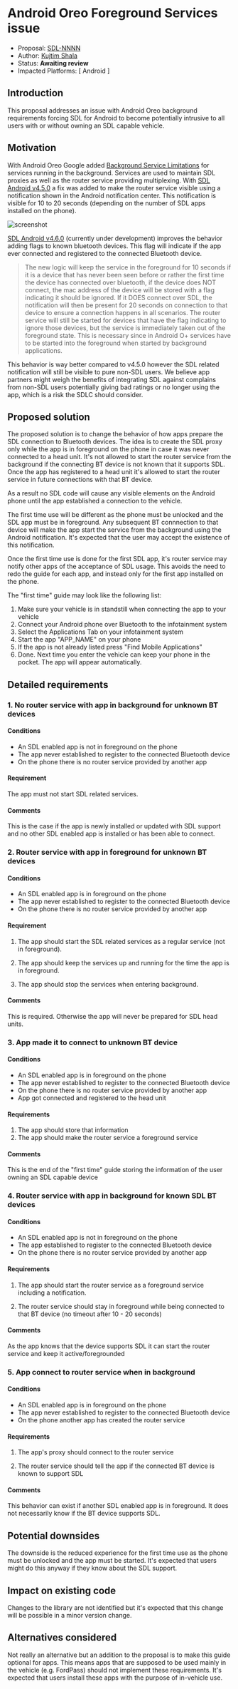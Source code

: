 # Android Oreo Foreground Services issue

* Proposal: [SDL-NNNN](NNNN-android-oreo-foreground-services.md)
* Author: [Kujtim Shala](https://github.com/kshala-ford)
* Status: **Awaiting review**
* Impacted Platforms: [ Android ]

## Introduction

This proposal addresses an issue with Android Oreo background requirements forcing SDL for Android to become potentially intrusive to all users with or without owning an SDL capable vehicle.

## Motivation

With Android Oreo Google added [Background Service Limitations](https://developer.android.com/about/versions/oreo/background#services) for services running in the background.  Services are used to maintain SDL proxies as well as the router service providing multiplexing. With [SDL Android v4.5.0](https://github.com/smartdevicelink/sdl_android/releases/tag/4.5.0) a fix was added to make the router service visible using a notification shown in the Android notification center. This notification is visible for 10 to 20 seconds (depending on the number of SDL apps installed on the phone).

![screenshot](../assets/proposals/NNNN-android-oero-foreground-services/sdl_notification.jpg)

[SDL Android v4.6.0](https://github.com/smartdevicelink/sdl_android/tree/release/4.6.0_RC) (currently under development) improves the behavior adding flags to known bluetooth devices. This flag will indicate if the app ever connected and registered to the connected Bluetooth device. 

> The new logic will keep the service in the foreground for 10 seconds if it is a device that has never been seen before or rather the first time the device has connected over bluetooth, if the device does NOT connect, the mac address of the device will be stored with a flag indicating it should be ignored. If it DOES connect over SDL, the notification will then be present for 20 seconds on connection to that device to ensure a connection happens in all scenarios. The router service will still be started for devices that have the flag indicating to ignore those devices, but the service is immediately taken out of the foreground state. This is necessary since in Android O+ services have to be started into the foreground when started by background applications.

This behavior is way better compared to v4.5.0 however the SDL related notification will still be visible to pure non-SDL users. 
We believe app partners might weigh the benefits of integrating SDL against complains from non-SDL users potentially giving bad ratings or no longer using the app, which is a risk the SDLC should consider.

## Proposed solution

The proposed solution is to change the behavior of how apps prepare the SDL connection to Bluetooth devices. The idea is to create the SDL proxy only while the app is in foreground on the phone in case it was never connected to a head unit. It's not allowed to start the router service from the background if the connecting BT device is not known that it supports SDL. Once the app has registered to a head unit it's allowed to start the router service in future connections with that BT device.

As a result no SDL code will cause any visible elements on the Android phone until the app established a connection to the vehicle.

The first time use will be different as the phone must be unlocked and the SDL app must be in foreground. Any subsequent BT connnection to that device will make the app start the service from the background using the Android notification. It's expected that the user may accept the existence of this notification.

Once the first time use is done for the first SDL app, it's router service may notify other apps of the acceptance of SDL usage. This avoids the need to redo the guide for each app, and instead only for the first app installed on the phone. 

The "first time" guide may look like the following list:

1. Make sure your vehicle is in standstill when connecting the app to your vehicle
2. Connect your Android phone over Bluetooth to the infotainment system
3. Select the Applications Tab on your infotainment system
4. Start the app "APP_NAME" on your phone
5. If the app is not already listed press "Find Mobile Applications"
6. Done. Next time you enter the vehicle can keep your phone in the pocket. The app will appear automatically.

## Detailed requirements

### 1. No router service with app in background for unknown BT devices

#### Conditions

- An SDL enabled app is not in foreground on the phone
- The app never established to register to the connected Bluetooth device
- On the phone there is no router service provided by another app 

#### Requirement

The app must not start SDL related services.

#### Comments

This is the case if the app is newly installed or updated with SDL support and no other SDL enabled app is installed or has been able to connect.

### 2. Router service with app in foreground for unknown BT devices

#### Conditions

- An SDL enabled app is in foreground on the phone
- The app never established to register to the connected Bluetooth device
- On the phone there is no router service provided by another app 

#### Requirement

1. The app should start the SDL related services as a regular service (not in foreground).

2. The app should keep the services up and running for the time the app is in foreground.

3. The app should stop the services when entering background.

#### Comments

This is required. Otherwise the app will never be prepared for SDL head units.

### 3. App made it to connect to unknown BT device

#### Conditions

- An SDL enabled app is in foreground on the phone
- The app never established to register to the connected Bluetooth device
- On the phone there is no router service provided by another app 
- App got connected and registered to the head unit

#### Requirements

1. The app should store that information
2. The app should make the router service a foreground service

#### Comments

This is the end of the "first time" guide storing the information of the user owning an SDL capable device

### 4. Router service with app in background for known SDL BT devices

#### Conditions

- An SDL enabled app is not in foreground on the phone
- The app established to register to the connected Bluetooth device
- On the phone there is no router service provided by another app 

#### Requirements

1. The app should start the router service as a foreground service including a notification.

2. The router service should stay in foreground while being connected to that BT device (no timeout after 10 - 20 seconds)

#### Comments

As the app knows that the device supports SDL it can start the router service and keep it active/foregrounded

### 5. App connect to router service when in background

#### Conditions

- An SDL enabled app is in foreground on the phone
- The app never established to register to the connected Bluetooth device
- On the phone another app has created the router service

#### Requirements

1. The app's proxy should connect to the router service
 
2. The router service should tell the app if the connected BT device is known to support SDL

#### Comments

This behavior can exist if another SDL enabled app is in foreground. It does not necessarily know if the BT device supports SDL.

## Potential downsides

The downside is the reduced experience for the first time use as the phone must be unlocked and the app must be started. It's expected that users might do this anyway if they know about the SDL support.

## Impact on existing code

Changes to the library are not identified but it's expected that this change will be possible in a minor version change. 

## Alternatives considered

Not really an alternative but an addition to the proposal is to make this guide optional for apps. This means apps that are supposed to be used mainly in the vehicle (e.g. FordPass) should not implement these requirements. It's expected that users install these apps with the purpose of in-vehicle use.
